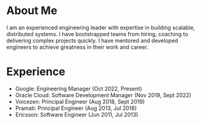 # About Me
I am an experienced engineering leader with expertise in building scalable, distributed systems. I have bootstrapped teams from hiring, coaching to delivering complex projects quickly. I have mentored and developed engineers to achieve greatness in their work and career.

# Experience
* Google: Engineering Manager (Oct 2022, Present)
* Oracle Cloud: Software Development Manager (Nov 2019, Sept 2022)
* Voicezen: Principal Engineer (Aug 2018, Sept 2019)
* Pramati: Principal Engineer (Aug 2013, Jul 2018)
* Ericsson: Software Engineer (Jun 2011, Jul 2013)
